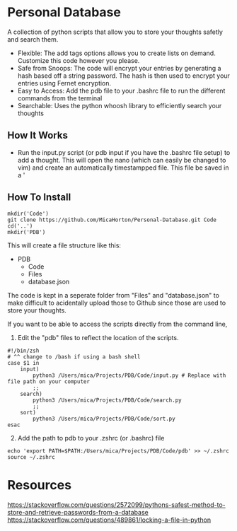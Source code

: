 # Personal Database
A collection of python scripts that allow you to store your thoughts safetly and search them.

- Flexible: The add tags options allows you to create lists on demand. Customize this code however you please.
- Safe from Snoops: The code will encrypt your entries by generating a hash based off a string password. The hash is then used to encrypt your entries using Fernet encryption.
- Easy to Access: Add the pdb file to your .bashrc file to run the different commands from the terminal
- Searchable: Uses the python whoosh library to efficiently search your thoughts

## How It Works
- Run the input.py script (or pdb input if you have the .bashrc file setup) to add a thought. This will open the nano (which can easily be changed to vim) and create an automatically timestampped file. This file be saved in a '

## How To Install
```
mkdir('Code')
git clone https://github.com/MicaHorton/Personal-Database.git Code
cd('..')
mkdir('PDB')
```
This will create a file structure like this:
- PDB
  - Code
  - Files
  - database.json


The code is kept in a seperate folder from "Files" and "database.json" to make difficult to acidentally upload those to Github since those are used to store your thoughts. 

If you want to be able to access the scripts directly from the command line, 
1) Edit the "pdb" files to reflect the location of the scripts.
```
#!/bin/zsh 
# ^^ change to /bash if using a bash shell
case $1 in 
	input)
		python3 /Users/mica/Projects/PDB/Code/input.py # Replace with file path on your computer
		;; 
	search)
		python3 /Users/mica/Projects/PDB/Code/search.py
		;;
	sort)
		python3 /Users/mica/Projects/PDB/Code/sort.py
esac
```
2) Add the path to pdb to your .zshrc (or .bashrc) file
```
echo 'export PATH=$PATH:/Users/mica/Projects/PDB/Code/pdb' >> ~/.zshrc
source ~/.zshrc
```

# Resources
https://stackoverflow.com/questions/2572099/pythons-safest-method-to-store-and-retrieve-passwords-from-a-database
https://stackoverflow.com/questions/489861/locking-a-file-in-python
